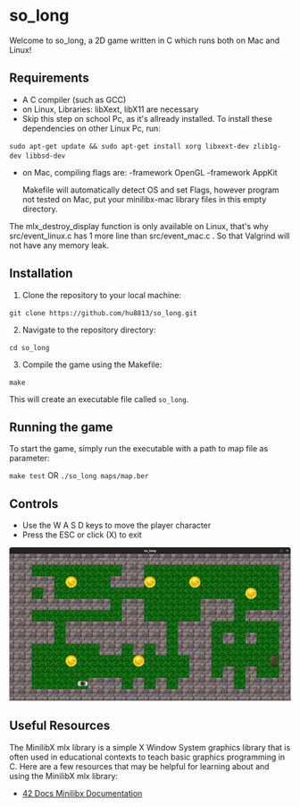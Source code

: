 
# so_long

Welcome to so_long, a 2D game written in C which runs both on Mac and Linux!

## Requirements

-   A C compiler (such as GCC)
-   on Linux, Libraries: libXext, libX11 are necessary
-   Skip this step on school Pc, as it's allready installed. 
    To install these dependencies on other Linux Pc, run:
    
`sudo apt-get update && sudo apt-get install xorg libxext-dev zlib1g-dev libbsd-dev`

-   on Mac, compiling flags are: -framework OpenGL -framework AppKit

    Makefile will automatically detect OS and set Flags, however program not tested on Mac, put your minilibx-mac library files in this empty directory.

The mlx_destroy_display function is only available on Linux, that's why src/event_linux.c has 1 more line than src/event_mac.c . So that Valgrind will not have any memory leak.

## Installation

1.  Clone the repository to your local machine:

`git clone https://github.com/hu8813/so_long.git` 

2.  Navigate to the repository directory:

`cd so_long` 

3.  Compile the game using the Makefile:

`make` 

This will create an executable file called `so_long`.

## Running the game

To start the game, simply run the executable with a path to map file as parameter:

`make test`  OR  `./so_long maps/map.ber` 

## Controls

-   Use the W A S D keys to move the player character
-   Press the ESC or click (X) to exit

![An example screenshot of so_long](screenshot.png)


## Useful Resources

The MinilibX mlx library is a simple X Window System graphics library that is often used in educational contexts to teach basic graphics programming in C. Here are a few resources that may be helpful for learning about and using the MinilibX mlx library:

-   [42 Docs Minilibx Documentation](https://harm-smits.github.io/42docs/libs/minilibx/introduction.html)
